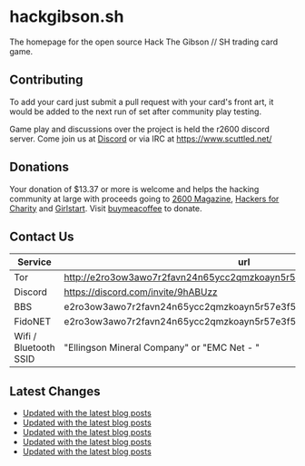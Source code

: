 # hackgibson.sh
The homepage for the open source Hack The Gibson // SH trading card game.


## Contributing

To add your card just submit a pull request with your card's front art, it would be added to the next run of set after community play testing.

Game play and discussions over the project is held the r2600 discord server. Come join us at [Discord](https://discord.com/invite/9hABUzz) or via IRC at https://www.scuttled.net/


## Donations

Your donation of $13.37 or more is welcome and helps the hacking community at large with proceeds going to [2600 Magazine](https://2600.com/), [Hackers for Charity](https://hackersforcharity.org) and [Girlstart](https://girlstart.org).  Visit [buymeacoffee](https://www.buymeacoffee.com/hackgibson.sh) to donate.


## Contact Us

Service | url
-|-
Tor | http://e2ro3ow3awo7r2favn24n65ycc2qmzkoayn5r57e3f56nvjwdcgg32ad.onion
Discord | https://discord.com/invite/9hABUzz
BBS | e2ro3ow3awo7r2favn24n65ycc2qmzkoayn5r57e3f56nvjwdcgg32ad.onion:23
FidoNET | e2ro3ow3awo7r2favn24n65ycc2qmzkoayn5r57e3f56nvjwdcgg32ad.onion:24554
Wifi / Bluetooth SSID | "Ellingson Mineral Company" or "EMC Net - <fidonet address>"

## Latest Changes
<!-- BLOG-POST-LIST:START -->
- [Updated with the latest blog posts](https://github.com/DFW2600/hackgibson.sh/commit/3628e2de748852e391c27da94c54dd7d654503a4)
- [Updated with the latest blog posts](https://github.com/DFW2600/hackgibson.sh/commit/ca323d0bcc269d90e26a080fd048959fab8e8a51)
- [Updated with the latest blog posts](https://github.com/DFW2600/hackgibson.sh/commit/d7b26d2ea6e318e59d54d9b1367fe4bf3ba2a193)
- [Updated with the latest blog posts](https://github.com/DFW2600/hackgibson.sh/commit/d6dad5ce0b5af720c6d2d019720129c8031ea77c)
- [Updated with the latest blog posts](https://github.com/DFW2600/hackgibson.sh/commit/43a223e21b8a78bfa9502f6021594399f9ccb40b)
<!-- BLOG-POST-LIST:END -->
